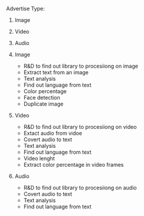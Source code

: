 Advertise Type:
1. Image
2. Video
3. Audio


1. Image
   - R&D to find out library to procesiiong on image
   - Extract text from an image
   - Text analysis
   - Find out language from text
   - Color percentage 
   - Face detection
   - Duplicate image

2. Video
   - R&D to find out library to procesiiong on video
   - Extact audio from vidoe
   - Covert audio to text
   - Text analysis
   - Find out language from text
   - Video lenght
   - Extract color percentage in video frames

3. Audio
   - R&D to find out library to procesiiong on audio
   - Covert audio to text
   - Text analysis
   - Find out language from text